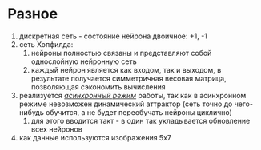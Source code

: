 # Разное
1) дискретная сеть - состояние нейрона двоичное: +1, -1
2) сеть Хопфилда:
    1) нейроны полностью связаны и представляют собой однослойную нейронную сеть
    2) каждый нейрон является как входом, так и выходом, в результате получается симметричная весовая матрица,
       позволяющая сэкономить вычисления
3) реализуется [*асинхронный режим*](https://ru.wikipedia.org/wiki/%D0%9D%D0%B5%D0%B9%D1%80%D0%BE%D0%BD%D0%BD%D0%B0%D1%8F_%D1%81%D0%B5%D1%82%D1%8C_%D0%A5%D0%BE%D0%BF%D1%84%D0%B8%D0%BB%D0%B4%D0%B0#%D0%90%D1%81%D0%B8%D0%BD%D1%85%D1%80%D0%BE%D0%BD%D0%BD%D1%8B%D0%B9_%D1%80%D0%B5%D0%B6%D0%B8%D0%BC_%D1%80%D0%B0%D0%B1%D0%BE%D1%82%D1%8B_%D1%81%D0%B5%D1%82%D0%B8)
   работы, так как в асинхронном режиме невозможен динамический аттрактор
   (сеть точно до чего-нибудь обучится, а не будет переобучать нейроны циклично)
    1) для этого вводится такт - в один так укладывается обновление всех нейронов
4) как данные используются изображения 5х7
